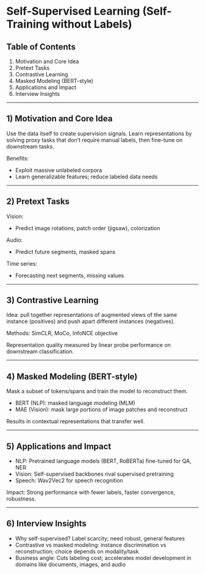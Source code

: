 # Self-Supervised Learning (Self-Training without Labels)

## Table of Contents
1. Motivation and Core Idea
2. Pretext Tasks
3. Contrastive Learning
4. Masked Modeling (BERT-style)
5. Applications and Impact
6. Interview Insights

---

## 1) Motivation and Core Idea

Use the data itself to create supervision signals. Learn representations by solving proxy tasks that don’t require manual labels, then fine-tune on downstream tasks.

Benefits:
- Exploit massive unlabeled corpora
- Learn generalizable features; reduce labeled data needs

---

## 2) Pretext Tasks

Vision:
- Predict image rotations, patch order (jigsaw), colorization

Audio:
- Predict future segments, masked spans

Time series:
- Forecasting next segments, missing values

---

## 3) Contrastive Learning

Idea: pull together representations of augmented views of the same instance (positives) and push apart different instances (negatives).

Methods: SimCLR, MoCo, InfoNCE objective

Representation quality measured by linear probe performance on downstream classification.

---

## 4) Masked Modeling (BERT-style)

Mask a subset of tokens/spans and train the model to reconstruct them.

- BERT (NLP): masked language modeling (MLM)
- MAE (Vision): mask large portions of image patches and reconstruct

Results in contextual representations that transfer well.

---

## 5) Applications and Impact

- NLP: Pretrained language models (BERT, RoBERTa) fine-tuned for QA, NER
- Vision: Self-supervised backbones rival supervised pretraining
- Speech: Wav2Vec2 for speech recognition

Impact: Strong performance with fewer labels, faster convergence, robustness.

---

## 6) Interview Insights

- Why self-supervised? Label scarcity; need robust, general features
- Contrastive vs masked modeling: instance discrimination vs reconstruction; choice depends on modality/task
- Business angle: Cuts labeling cost; accelerates model development in domains like documents, images, and audio
